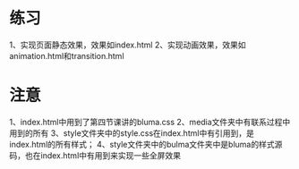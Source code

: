 # 练习
1、实现页面静态效果，效果如index.html
2、实现动画效果，效果如animation.html和transition.html
# 注意
1、index.html中用到了第四节课讲的bluma.css
2、media文件夹中有联系过程中用到的所有
3、style文件夹中的style.css在index.html中有引用到，是index.html的所有样式；
4、style文件夹中的bulma文件夹中是bluma的样式源码，也在index.html中有用到来实现一些全屏效果
